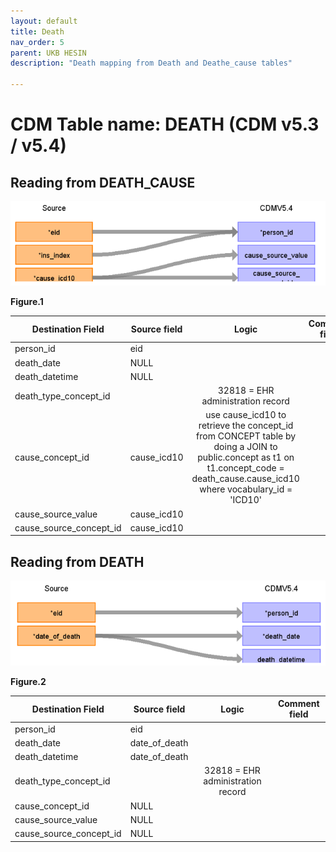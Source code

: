 ```yaml
---
layout: default
title: Death
nav_order: 5
parent: UKB HESIN
description: "Death mapping from Death and Deathe_cause tables"

---
```


# CDM Table name: DEATH (CDM v5.3 / v5.4)

## Reading from DEATH_CAUSE


![](../images/image7.png)

**Figure.1**

| Destination Field | Source field | Logic | Comment field |
| --- | --- | :---: | --- |
| person_id| eid | | |
| death_date| NULL | | |
| death_datetime| NULL | | |
| death_type_concept_id| | 32818 = EHR administration record | |
| cause_concept_id| cause_icd10 | use cause_icd10 to retrieve the concept_id from CONCEPT table by doing a JOIN to public.concept as t1 on t1.concept_code = death_cause.cause_icd10 where vocabulary_id = 'ICD10'| |
| cause_source_value| cause_icd10 | | |
| cause_source_concept_id| cause_icd10 | | |

## Reading from DEATH

![](../images/image8.png)

**Figure.2**

| Destination Field | Source field | Logic | Comment field |
| --- | --- | :---: | --- |
| person_id| eid | | |
| death_date| date_of_death | | |
| death_datetime| date_of_death | | |
| death_type_concept_id| | 32818 = EHR administration record | |
| cause_concept_id|  NULL| | |
| cause_source_value| NULL| | |
| cause_source_concept_id| NULL | | |